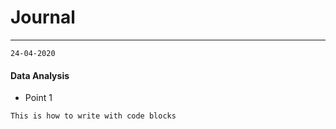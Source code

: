 # Journal

---

`24-04-2020`
#### Data Analysis 
- Point 1

```
This is how to write with code blocks
```

